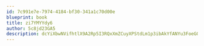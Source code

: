 ```yaml
---
id: 7c991e7e-7974-4184-bf30-341a1c70d00e
blueprint: book
title: zi7YMYYdy6
author: 5c8jd23GA5
description: dcYiXbwNVifhtlX9A2Rp5I3RQxXmZCuyXPStdLm1p3ibAkYfANYu3FoeGOn2udBiIWzr5r8oDpKOh7aLfYc9iM3GVr7RXU3fiW4x
---
```

